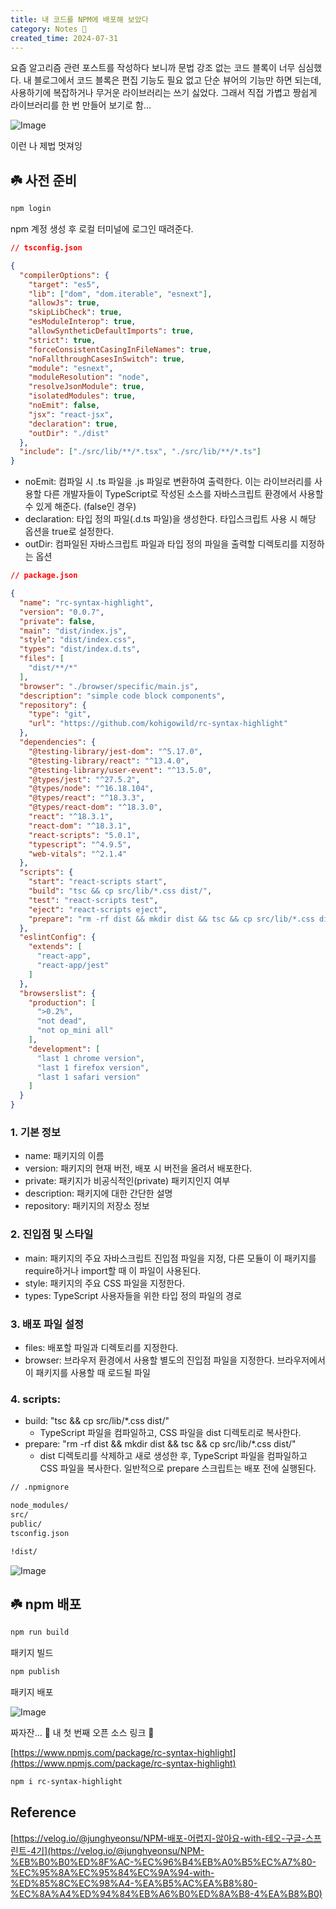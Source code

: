 ```yaml
---
title: 내 코드를 NPM에 배포해 보았다
category: Notes 📝
created_time: 2024-07-31
---
```


요즘 알고리즘 관련 포스트를 작성하다 보니까 문법 강조 없는 코드 블록이 너무 심심했다. 내 블로그에서 코드 블록은 편집 기능도 필요 없고 단순 뷰어의 기능만 하면 되는데, 사용하기에 복잡하거나 무거운 라이브러리는 쓰기 싫었다. 그래서 직접 가볍고 짱쉽게 라이브러리를 한 번 만들어 보기로 함…


![Image](https://boiling-politician-9bc.notion.site/image/https%3A%2F%2Fprod-files-secure.s3.us-west-2.amazonaws.com%2F420927ef-2057-4e77-b9b7-d7005a1db0dd%2Fcfdb6066-1ea4-490e-bc14-6b33d6a0ffe4%2F5467b28a045dbf189f94aa910ffab5e1.jpg?table=block&id=9ba9a24f-74da-453f-b322-a51695ab85cd&cache=v2)


이런 나 제법 멋져잉


## ☘️ 사전 준비


```javascript
npm login
```


npm 계정 생성 후 로컬 터미널에 로그인 때려준다.


```json
// tsconfig.json

{
  "compilerOptions": {
    "target": "es5",
    "lib": ["dom", "dom.iterable", "esnext"],
    "allowJs": true,
    "skipLibCheck": true,
    "esModuleInterop": true,
    "allowSyntheticDefaultImports": true,
    "strict": true,
    "forceConsistentCasingInFileNames": true,
    "noFallthroughCasesInSwitch": true,
    "module": "esnext",
    "moduleResolution": "node",
    "resolveJsonModule": true,
    "isolatedModules": true,
    "noEmit": false,
    "jsx": "react-jsx",
    "declaration": true,
    "outDir": "./dist"
  },
  "include": ["./src/lib/**/*.tsx", "./src/lib/**/*.ts"]
}
```

- noEmit: 컴파일 시 .ts 파일을 .js 파일로 변환하여 출력한다. 이는 라이브러리를 사용할 다른 개발자들이 TypeScript로 작성된 소스를 자바스크립트 환경에서 사용할 수 있게 해준다. (false인 경우)
- declaration:  타입 정의 파일(.d.ts 파일)을 생성한다. 타입스크립트 사용 시 해당 옵션을 true로 설정한다.
- outDir: 컴파일된 자바스크립트 파일과 타입 정의 파일을 출력할 디렉토리를 지정하는 옵션

```json
// package.json

{
  "name": "rc-syntax-highlight",
  "version": "0.0.7",
  "private": false,
  "main": "dist/index.js",
  "style": "dist/index.css",
  "types": "dist/index.d.ts",
  "files": [
    "dist/**/*"
  ],
  "browser": "./browser/specific/main.js",
  "description": "simple code block components",
  "repository": {
    "type": "git",
    "url": "https://github.com/kohigowild/rc-syntax-highlight"
  },
  "dependencies": {
    "@testing-library/jest-dom": "^5.17.0",
    "@testing-library/react": "^13.4.0",
    "@testing-library/user-event": "^13.5.0",
    "@types/jest": "^27.5.2",
    "@types/node": "^16.18.104",
    "@types/react": "^18.3.3",
    "@types/react-dom": "^18.3.0",
    "react": "^18.3.1",
    "react-dom": "^18.3.1",
    "react-scripts": "5.0.1",
    "typescript": "^4.9.5",
    "web-vitals": "^2.1.4"
  },
  "scripts": {
    "start": "react-scripts start",
    "build": "tsc && cp src/lib/*.css dist/",
    "test": "react-scripts test",
    "eject": "react-scripts eject",
    "prepare": "rm -rf dist && mkdir dist && tsc && cp src/lib/*.css dist/"
  },
  "eslintConfig": {
    "extends": [
      "react-app",
      "react-app/jest"
    ]
  },
  "browserslist": {
    "production": [
      ">0.2%",
      "not dead",
      "not op_mini all"
    ],
    "development": [
      "last 1 chrome version",
      "last 1 firefox version",
      "last 1 safari version"
    ]
  }
}
```


### 1. 기본 정보

- name: 패키지의 이름
- version: 패키지의 현재 버전, 배포 시 버전을 올려서 배포한다.
- private: 패키지가 비공식적인(private) 패키지인지 여부
- description: 패키지에 대한 간단한 설명
- repository: 패키지의 저장소 정보

### 2. 진입점 및 스타일

- main: 패키지의 주요 자바스크립트 진입점 파일을 지정, 다른 모듈이 이 패키지를 require하거나 import할 때 이 파일이 사용된다.
- style: 패키지의 주요 CSS 파일을 지정한다.
- types: TypeScript 사용자들을 위한 타입 정의 파일의 경로

### 3. 배포 파일 설정

- files: 배포할 파일과 디렉토리를 지정한다.
- browser: 브라우저 환경에서 사용할 별도의 진입점 파일을 지정한다. 브라우저에서 이 패키지를 사용할 때 로드될 파일

### 4. scripts:

- build: "tsc && cp src/lib/*.css dist/"
	- TypeScript 파일을 컴파일하고, CSS 파일을 dist 디렉토리로 복사한다.
- prepare: "rm -rf dist && mkdir dist && tsc && cp src/lib/*.css dist/"
	- dist 디렉토리를 삭제하고 새로 생성한 후, TypeScript 파일을 컴파일하고 CSS 파일을 복사한다. 일반적으로 prepare 스크립트는 배포 전에 실행된다.

```bash
// .npmignore

node_modules/
src/
public/
tsconfig.json

!dist/
```


![Image](https://boiling-politician-9bc.notion.site/image/https%3A%2F%2Fprod-files-secure.s3.us-west-2.amazonaws.com%2F420927ef-2057-4e77-b9b7-d7005a1db0dd%2F2cb4c5b9-f02f-4918-99a4-a12dbf99cfa7%2F3573c7789d091f4b432d71b039264417.jpg?table=block&id=84e3f37f-b296-4da9-baf5-a572afdaf61a&cache=v2)


## ☘️ npm 배포


```bash
npm run build
```


패키지 빌드


```bash
npm publish
```


패키지 배포


![Image](https://boiling-politician-9bc.notion.site/image/https%3A%2F%2Fprod-files-secure.s3.us-west-2.amazonaws.com%2F420927ef-2057-4e77-b9b7-d7005a1db0dd%2Fd72ca1a6-414a-4f2e-b246-3b78e1aadb5a%2F%25E1%2584%2589%25E1%2585%25B3%25E1%2584%258F%25E1%2585%25B3%25E1%2584%2585%25E1%2585%25B5%25E1%2586%25AB%25E1%2584%2589%25E1%2585%25A3%25E1%2586%25BA_2024-07-31_%25E1%2584%258B%25E1%2585%25A9%25E1%2584%2592%25E1%2585%25AE_9.38.05.png?table=block&id=411fe291-06ec-4fd0-8531-722f36e9ecd8&cache=v2)


짜자잔… 🫲 내 첫 번째 오픈 소스 링크 🫱


[https://www.npmjs.com/package/rc-syntax-highlight](https://www.npmjs.com/package/rc-syntax-highlight)


```bash
npm i rc-syntax-highlight
```


## Reference


[https://velog.io/@junghyeonsu/NPM-배포-어렵지-않아요-with-테오-구글-스프린트-4기](https://velog.io/@junghyeonsu/NPM-%EB%B0%B0%ED%8F%AC-%EC%96%B4%EB%A0%B5%EC%A7%80-%EC%95%8A%EC%95%84%EC%9A%94-with-%ED%85%8C%EC%98%A4-%EA%B5%AC%EA%B8%80-%EC%8A%A4%ED%94%84%EB%A6%B0%ED%8A%B8-4%EA%B8%B0)

